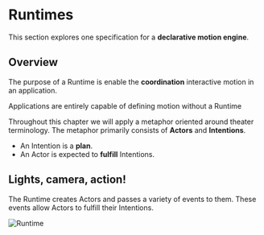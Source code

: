 # Runtimes

This section explores one specification for a **declarative motion engine**.

## Overview

The purpose of a Runtime is enable the **coordination** interactive motion in an application.

Applications are entirely capable of defining motion without a Runtime

Throughout this chapter we will apply a metaphor oriented around theater terminology. The metaphor primarily consists of **Actors** and **Intentions**.

- An Intention is a **plan**.
- An Actor is expected to **fulfill** Intentions.

## Lights, camera, action!

The Runtime creates Actors and passes a variety of events to them. These events allow Actors to fulfill their Intentions.

![Runtime](../_assets/RuntimeDiagram.png)  
